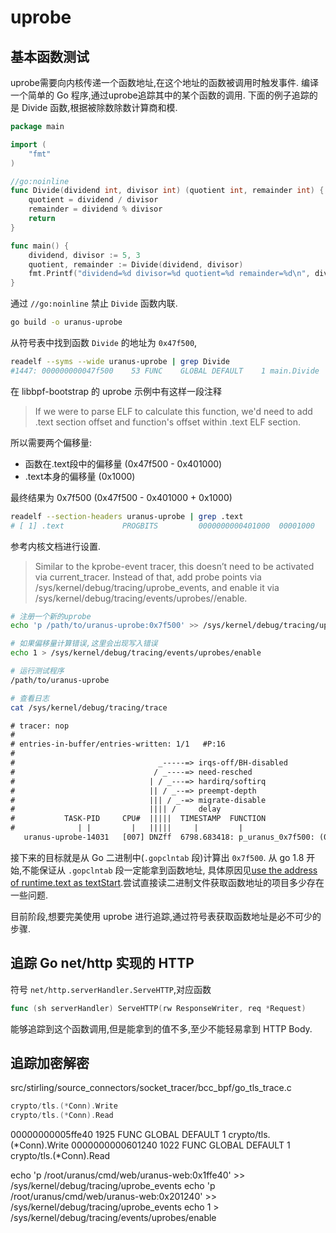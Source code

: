 # uprobe

## 基本函数测试

uprobe需要向内核传递一个函数地址,在这个地址的函数被调用时触发事件.
编译一个简单的 Go 程序,通过uprobe追踪其中的某个函数的调用.
下面的例子追踪的是 Divide 函数,根据被除数除数计算商和模.

```go
package main

import (
	"fmt"
)

//go:noinline
func Divide(dividend int, divisor int) (quotient int, remainder int) {
	quotient = dividend / divisor
	remainder = dividend % divisor
	return
}

func main() {
	dividend, divisor := 5, 3
	quotient, remainder := Divide(dividend, divisor)
	fmt.Printf("dividend=%d divisor=%d quotient=%d remainder=%d\n", dividend, divisor, quotient, remainder)
}
```

通过 `//go:noinline` 禁止 `Divide` 函数内联.

```bash
go build -o uranus-uprobe
```

从符号表中找到函数 `Divide` 的地址为 `0x47f500`,

```bash
readelf --syms --wide uranus-uprobe | grep Divide
#1447: 000000000047f500    53 FUNC    GLOBAL DEFAULT    1 main.Divide
```

在 libbpf-bootstrap 的 uprobe 示例中有这样一段注释

> If we were to parse ELF to calculate this function, we'd need 
> to add .text section offset and function's offset within .text
> ELF section.

所以需要两个偏移量:

* 函数在.text段中的偏移量 (0x47f500 - 0x401000)
* .text本身的偏移量 (0x1000)

最终结果为 0x7f500 (0x47f500 - 0x401000 + 0x1000)

```bash
readelf --section-headers uranus-uprobe | grep .text
# [ 1] .text             PROGBITS         0000000000401000  00001000
```

参考内核文档进行设置.

> Similar to the kprobe-event tracer, this doesn’t need to be activated via current_tracer. Instead of that, add probe points via /sys/kernel/debug/tracing/uprobe_events, and enable it via /sys/kernel/debug/tracing/events/uprobes/<EVENT>/enable.

```bash
# 注册一个新的uprobe
echo 'p /path/to/uranus-uprobe:0x7f500' >> /sys/kernel/debug/tracing/uprobe_events

# 如果偏移量计算错误,这里会出现写入错误
echo 1 > /sys/kernel/debug/tracing/events/uprobes/enable
```

```bash
# 运行测试程序
/path/to/uranus-uprobe

# 查看日志
cat /sys/kernel/debug/tracing/trace
```

```txt
# tracer: nop
#
# entries-in-buffer/entries-written: 1/1   #P:16
#
#                                _-----=> irqs-off/BH-disabled
#                               / _----=> need-resched
#                              | / _---=> hardirq/softirq
#                              || / _--=> preempt-depth
#                              ||| / _-=> migrate-disable
#                              |||| /     delay
#           TASK-PID     CPU#  |||||  TIMESTAMP  FUNCTION
#              | |         |   |||||     |         |
   uranus-uprobe-14031   [007] DNZff  6798.683418: p_uranus_0x7f500: (0x47f500)
```

接下来的目标就是从 Go 二进制中(`.gopclntab` 段)计算出 `0x7f500`.
从 go 1.8 开始,不能保证从 `.gopclntab` 段一定能拿到函数地址,
具体原因见[use the address of runtime.text as textStart](https://github.com/golang/go/commit/b38ab0ac5f78ac03a38052018ff629c03e36b864).尝试直接读二进制文件获取函数地址的项目多少存在一些问题.

目前阶段,想要完美使用 uprobe 进行追踪,通过符号表获取函数地址是必不可少的步骤.

## 追踪 Go net/http 实现的 HTTP

符号 `net/http.serverHandler.ServeHTTP`,对应函数

```go
func (sh serverHandler) ServeHTTP(rw ResponseWriter, req *Request)
```

能够追踪到这个函数调用,但是能拿到的值不多,至少不能轻易拿到 HTTP Body.

## 追踪加密解密

src/stirling/source_connectors/socket_tracer/bcc_bpf/go_tls_trace.c

```go
crypto/tls.(*Conn).Write
crypto/tls.(*Conn).Read
```

00000000005ffe40  1925 FUNC    GLOBAL DEFAULT    1 crypto/tls.(*Conn).Write
0000000000601240  1022 FUNC    GLOBAL DEFAULT    1 crypto/tls.(*Conn).Read

echo 'p /root/uranus/cmd/web/uranus-web:0x1ffe40' >> /sys/kernel/debug/tracing/uprobe_events
echo 'p /root/uranus/cmd/web/uranus-web:0x201240' >> /sys/kernel/debug/tracing/uprobe_events
echo 1 > /sys/kernel/debug/tracing/events/uprobes/enable
